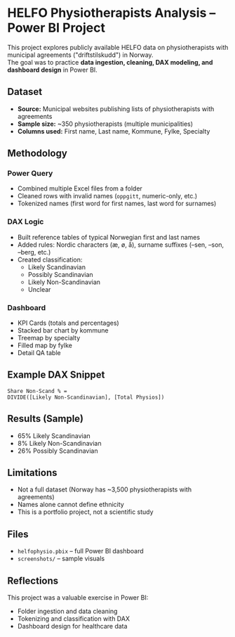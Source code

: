 # HELFO Physiotherapists Analysis – Power BI Project

This project explores publicly available HELFO data on physiotherapists with municipal agreements ("driftstilskudd") in Norway.  
The goal was to practice **data ingestion, cleaning, DAX modeling, and dashboard design** in Power BI.

## Dataset
- **Source:** Municipal websites publishing lists of physiotherapists with agreements
- **Sample size:** ~350 physiotherapists (multiple municipalities)
- **Columns used:** First name, Last name, Kommune, Fylke, Specialty

## Methodology

### Power Query
- Combined multiple Excel files from a folder
- Cleaned rows with invalid names (`oppgitt`, numeric-only, etc.)
- Tokenized names (first word for first names, last word for surnames)

### DAX Logic
- Built reference tables of typical Norwegian first and last names
- Added rules: Nordic characters (æ, ø, å), surname suffixes (–sen, –son, –berg, etc.)
- Created classification:  
  - Likely Scandinavian  
  - Possibly Scandinavian  
  - Likely Non-Scandinavian  
  - Unclear

### Dashboard
- KPI Cards (totals and percentages)
- Stacked bar chart by kommune
- Treemap by specialty
- Filled map by fylke
- Detail QA table

## Example DAX Snippet
```DAX
Share Non-Scand % =
DIVIDE([Likely Non-Scandinavian], [Total Physios])
```

## Results (Sample)
- 65% Likely Scandinavian  
- 8% Likely Non-Scandinavian  
- 26% Possibly Scandinavian  

## Limitations
- Not a full dataset (Norway has ~3,500 physiotherapists with agreements)
- Names alone cannot define ethnicity
- This is a portfolio project, not a scientific study

## Files
- `helfophysio.pbix` – full Power BI dashboard
- `screenshots/` – sample visuals

## Reflections
This project was a valuable exercise in Power BI:
- Folder ingestion and data cleaning
- Tokenizing and classification with DAX
- Dashboard design for healthcare data
